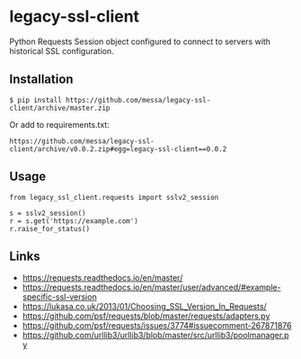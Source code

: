 legacy-ssl-client
=================

Python Requests Session object configured to connect to servers with historical SSL configuration.


Installation
------------

```shell
$ pip install https://github.com/messa/legacy-ssl-client/archive/master.zip
```

Or add to requirements.txt:

```
https://github.com/messa/legacy-ssl-client/archive/v0.0.2.zip#egg=legacy-ssl-client==0.0.2
```


Usage
-----

```python3
from legacy_ssl_client.requests import sslv2_session

s = sslv2_session()
r = s.get('https://example.com')
r.raise_for_status()
```


Links
-----

- https://requests.readthedocs.io/en/master/
- https://requests.readthedocs.io/en/master/user/advanced/#example-specific-ssl-version
- https://lukasa.co.uk/2013/01/Choosing_SSL_Version_In_Requests/
- https://github.com/psf/requests/blob/master/requests/adapters.py
- https://github.com/psf/requests/issues/3774#issuecomment-267871876
- https://github.com/urllib3/urllib3/blob/master/src/urllib3/poolmanager.py
